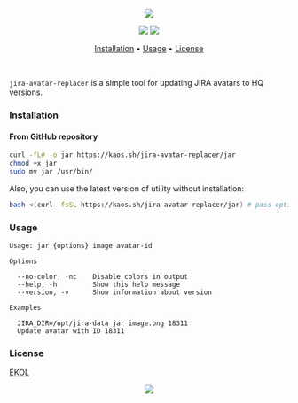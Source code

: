 <p align="center"><a href="#readme"><img src="https://gh.kaos.st/jira-avatar-replacer.svg"/></a></p>

<p align="center">
  <a href="https://travis-ci.com/essentialkaos/jira-avatar-replacer"><img src="https://travis-ci.com/essentialkaos/jira-avatar-replacer.svg"></a>
  <a href="https://essentialkaos.com/ekol"><img src="https://gh.kaos.st/ekol.svg"></a>
</p>

<p align="center"><a href="#installation">Installation</a> • <a href="#usage">Usage</a> • <a href="#license">License</a></p>

<br/>

`jira-avatar-replacer` is a simple tool for updating JIRA avatars to HQ versions.

### Installation

#### From GitHub repository

```bash
curl -fL# -o jar https://kaos.sh/jira-avatar-replacer/jar
chmod +x jar
sudo mv jar /usr/bin/
```

Also, you can use the latest version of utility without installation:

```bash
bash <(curl -fsSL https://kaos.sh/jira-avatar-replacer/jar) # pass options here
```

### Usage

```
Usage: jar {options} image avatar-id

Options

  --no-color, -nc    Disable colors in output
  --help, -h         Show this help message
  --version, -v      Show information about version

Examples

  JIRA_DIR=/opt/jira-data jar image.png 18311
  Update avatar with ID 18311

```

### License

[EKOL](https://essentialkaos.com/ekol)

<p align="center"><a href="https://essentialkaos.com"><img src="https://gh.kaos.st/ekgh.svg"/></a></p>
